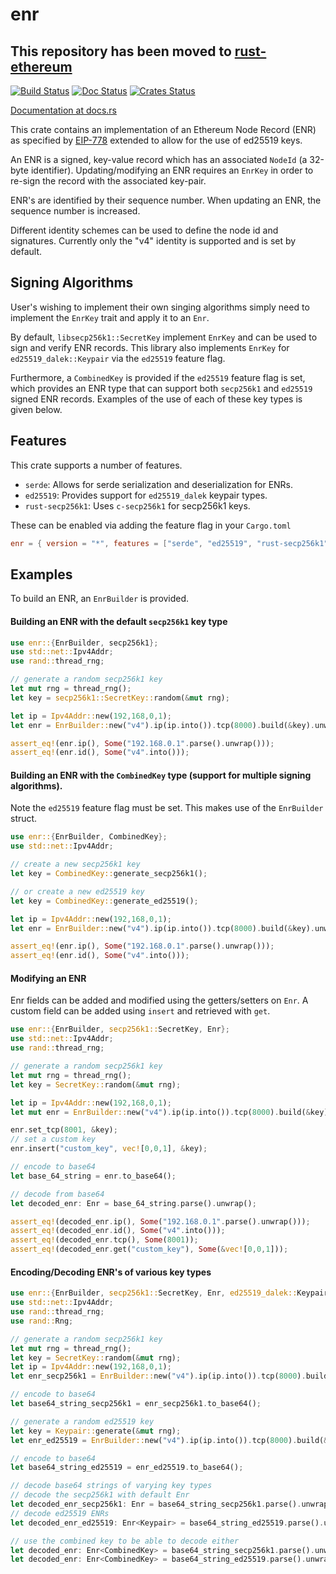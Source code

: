 enr
============

## This repository has been moved to [rust-ethereum](https://github.com/rust-ethereum/enr)

[![Build Status]][Build Link] [![Doc Status]][Doc Link] [![Crates
Status]][Crates Link]

[Build Status]: https://github.com/AgeManning/enr/workflows/build/badge.svg?branch=master
[Build Link]: https://github.com/AgeManning/enr/actions
[Doc Status]: https://docs.rs/enr/badge.svg
[Doc Link]: https://docs.rs/enr
[Crates Status]: https://img.shields.io/crates/v/enr.svg
[Crates Link]: https://crates.io/crates/enr

[Documentation at docs.rs](https://docs.rs/enr)

This crate contains an implementation of an Ethereum Node Record (ENR) as specified by
[EIP-778](https://eips.ethereum.org/EIPS/eip-778) extended to allow for the use of ed25519 keys.

An ENR is a signed, key-value record which has an associated `NodeId` (a 32-byte identifier).
Updating/modifying an ENR requires an `EnrKey` in order to re-sign the record with the
associated key-pair.

ENR's are identified by their sequence number. When updating an ENR, the sequence number is
increased.

Different identity schemes can be used to define the node id and signatures. Currently only the
"v4" identity is supported and is set by default.

## Signing Algorithms

User's wishing to implement their own singing algorithms simply need to
implement the `EnrKey` trait and apply it to an `Enr`.

By default, `libsecp256k1::SecretKey` implement `EnrKey` and can be used to sign and
verify ENR records. This library also implements `EnrKey` for `ed25519_dalek::Keypair` via the `ed25519`
feature flag.

Furthermore, a `CombinedKey` is provided if the `ed25519` feature flag is set, which provides an
ENR type that can support both `secp256k1` and `ed25519` signed ENR records. Examples of the
use of each of these key types is given below.

## Features

This crate supports a number of features.

- `serde`: Allows for serde serialization and deserialization for ENRs.
- `ed25519`: Provides support for `ed25519_dalek` keypair types.
- `rust-secp256k1`: Uses `c-secp256k1` for secp256k1 keys.

These can be enabled via adding the feature flag in your `Cargo.toml`

```toml
enr = { version = "*", features = ["serde", "ed25519", "rust-secp256k1"] }
```

## Examples

To build an ENR, an `EnrBuilder` is provided.

#### Building an ENR with the default `secp256k1` key type

```rust
use enr::{EnrBuilder, secp256k1};
use std::net::Ipv4Addr;
use rand::thread_rng;

// generate a random secp256k1 key
let mut rng = thread_rng();
let key = secp256k1::SecretKey::random(&mut rng);

let ip = Ipv4Addr::new(192,168,0,1);
let enr = EnrBuilder::new("v4").ip(ip.into()).tcp(8000).build(&key).unwrap();

assert_eq!(enr.ip(), Some("192.168.0.1".parse().unwrap()));
assert_eq!(enr.id(), Some("v4".into()));
```

#### Building an ENR with the `CombinedKey` type (support for multiple signing algorithms).

Note the `ed25519` feature flag must be set. This makes use of the
`EnrBuilder` struct.

```rust
use enr::{EnrBuilder, CombinedKey};
use std::net::Ipv4Addr;

// create a new secp256k1 key
let key = CombinedKey::generate_secp256k1();

// or create a new ed25519 key
let key = CombinedKey::generate_ed25519();

let ip = Ipv4Addr::new(192,168,0,1);
let enr = EnrBuilder::new("v4").ip(ip.into()).tcp(8000).build(&key).unwrap();

assert_eq!(enr.ip(), Some("192.168.0.1".parse().unwrap()));
assert_eq!(enr.id(), Some("v4".into()));
```

#### Modifying an ENR

Enr fields can be added and modified using the getters/setters on `Enr`. A custom field
can be added using `insert` and retrieved with `get`.

```rust
use enr::{EnrBuilder, secp256k1::SecretKey, Enr};
use std::net::Ipv4Addr;
use rand::thread_rng;

// generate a random secp256k1 key
let mut rng = thread_rng();
let key = SecretKey::random(&mut rng);

let ip = Ipv4Addr::new(192,168,0,1);
let mut enr = EnrBuilder::new("v4").ip(ip.into()).tcp(8000).build(&key).unwrap();

enr.set_tcp(8001, &key);
// set a custom key
enr.insert("custom_key", vec![0,0,1], &key);

// encode to base64
let base_64_string = enr.to_base64();

// decode from base64
let decoded_enr: Enr = base_64_string.parse().unwrap();

assert_eq!(decoded_enr.ip(), Some("192.168.0.1".parse().unwrap()));
assert_eq!(decoded_enr.id(), Some("v4".into()));
assert_eq!(decoded_enr.tcp(), Some(8001));
assert_eq!(decoded_enr.get("custom_key"), Some(&vec![0,0,1]));
```

#### Encoding/Decoding ENR's of various key types

```rust
use enr::{EnrBuilder, secp256k1::SecretKey, Enr, ed25519_dalek::Keypair, CombinedKey};
use std::net::Ipv4Addr;
use rand::thread_rng;
use rand::Rng;

// generate a random secp256k1 key
let mut rng = thread_rng();
let key = SecretKey::random(&mut rng);
let ip = Ipv4Addr::new(192,168,0,1);
let enr_secp256k1 = EnrBuilder::new("v4").ip(ip.into()).tcp(8000).build(&key).unwrap();

// encode to base64
let base64_string_secp256k1 = enr_secp256k1.to_base64();

// generate a random ed25519 key
let key = Keypair::generate(&mut rng);
let enr_ed25519 = EnrBuilder::new("v4").ip(ip.into()).tcp(8000).build(&key).unwrap();

// encode to base64
let base64_string_ed25519 = enr_ed25519.to_base64();

// decode base64 strings of varying key types
// decode the secp256k1 with default Enr
let decoded_enr_secp256k1: Enr = base64_string_secp256k1.parse().unwrap();
// decode ed25519 ENRs
let decoded_enr_ed25519: Enr<Keypair> = base64_string_ed25519.parse().unwrap();

// use the combined key to be able to decode either
let decoded_enr: Enr<CombinedKey> = base64_string_secp256k1.parse().unwrap();
let decoded_enr: Enr<CombinedKey> = base64_string_ed25519.parse().unwrap();
